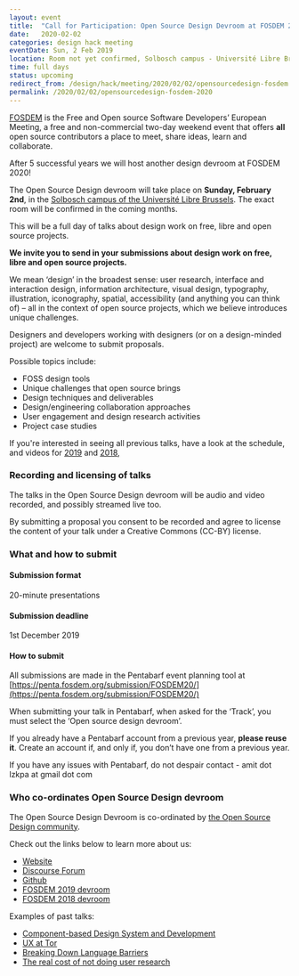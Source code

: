 ```yaml
---
layout: event
title:  "Call for Participation: Open Source Design Devroom at FOSDEM 2020"
date:   2020-02-02
categories: design hack meeting
eventDate: Sun, 2 Feb 2019
location: Room not yet confirmed, Solbosch campus - Université Libre Brussels, Brussels, Belgium
time: full days
status: upcoming
redirect_from: /design/hack/meeting/2020/02/02/opensourcedesign-fosdem.html
permalink: /2020/02/02/opensourcedesign-fosdem-2020
---
```


[FOSDEM](https://fosdem.org) is the Free and Open source Software Developers’ European Meeting, a free and non-commercial two-day weekend event that offers **all** open source contributors a place to meet, share ideas, learn and collaborate.

After 5 successful years we will host another design devroom at FOSDEM 2020!

The Open Source Design devroom will take place on **Sunday, February 2nd**, in the [Solbosch campus of the Université Libre Brussels](https://osm.org/go/0EoSssl_x-?way=150213175). The exact room will be confirmed in the coming months.

This will be a full day of talks about design work on free, libre and open source projects.

**We invite you to send in your submissions about design work on free, libre and open source projects.**

We mean ‘design’ in the broadest sense: user research, interface and interaction design, information architecture, visual design, typography, illustration, iconography, spatial, accessibility  (and anything you can think of) – all in the context of open source projects, which we believe introduces unique challenges.

Designers and developers working with designers (or on a design-minded project) are welcome to submit proposals.

Possible topics include:

- FOSS design tools
- Unique challenges that open source brings
- Design techniques and deliverables
- Design/engineering collaboration approaches
- User engagement and design research activities
- Project case studies

If you're interested in seeing all previous talks, have a look at the schedule, and videos for [2019](https://archive.fosdem.org/2019/schedule/track/open_source_design/) and [2018](https://archive.fosdem.org/2018/schedule/track/open_source_design/),

### Recording and licensing of talks

The talks in the Open Source Design devroom will be audio and video recorded, and possibly streamed live too.

By submitting a proposal you consent to be recorded and agree to license the content of your talk under a Creative Commons (CC-BY) license.

### What and how to submit

#### Submission format

20-minute presentations

#### Submission deadline

1st December 2019

#### How to submit

All submissions are made in the Pentabarf event planning tool at [https://penta.fosdem.org/submission/FOSDEM20/](https://penta.fosdem.org/submission/FOSDEM20/)

When submitting your talk in Pentabarf, when asked for the ‘Track’, you must select the ‘Open source design devroom’.

If you already have a Pentabarf account from a previous year, **please reuse it**. Create an account if, and only if, you don’t have one from a previous year.

If you have any issues with Pentabarf, do not despair contact - amit dot lzkpa at gmail dot com

### Who co-ordinates Open Source Design devroom

The Open Source Design Devroom is co-ordinated by [the Open Source Design community](http://opensourcedesign.net/).

Check out the links below to learn more about us:

- [Website](https://opensourcedesign.net/)
- [Discourse Forum](http://opensourcedesign.net/)
- [Github](https://github.com/opensourcedesign)
- [FOSDEM 2019 devroom](https://archive.fosdem.org/2019/schedule/track/open_source_design/)
- [FOSDEM 2018 devroom](https://archive.fosdem.org/2018/schedule/track/open_source_design/)

Examples of past talks:

- [Component-based Design System and Development](https://archive.fosdem.org/2019/schedule/event/component_based_design_system/)
- [UX at Tor](https://archive.fosdem.org/2019/schedule/event/ux_at_tor/)
- [Breaking Down Language Barriers](https://archive.fosdem.org/2019/schedule/event/localizing/)
- [The real cost of not doing user research](https://archive.fosdem.org/2019/schedule/event/cost_of_not_doing_user_research/)
